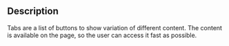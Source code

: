 ## Description

Tabs are a list of buttons to show variation of different content. The content is available on the page, so the user can access it fast as possible.
